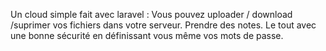 Un cloud simple fait avec laravel :
Vous pouvez uploader / download /suprimer vos fichiers dans votre serveur.
Prendre des notes.
Le tout avec une bonne sécurité en définissant vous même vos mots de passe.
